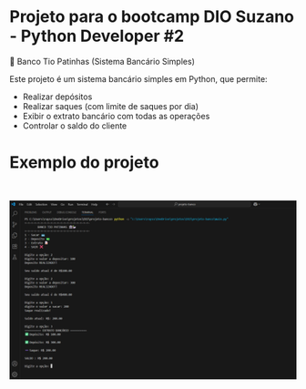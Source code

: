 # Projeto para o bootcamp DIO Suzano - Python Developer #2

🏦 Banco Tio Patinhas (Sistema Bancário Simples)

Este projeto é um sistema bancário simples em Python, que permite:
-  Realizar depósitos
- Realizar saques (com limite de saques por dia)
- Exibir o extrato bancário com todas as operações
- Controlar o saldo do cliente

# Exemplo do projeto
  
<br>

![Descrição da imagem](imgs/img.png)
